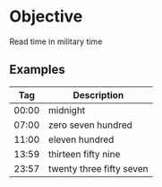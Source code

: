 # Objective
Read time in military time 

## Examples
| Tag   | Description |
|-------|-------------|
| 00:00 | midnight |
| 07:00 | zero seven hundred |
| 11:00 | eleven hundred |
| 13:59 | thirteen fifty nine |
| 23:57 | twenty three fifty seven |
